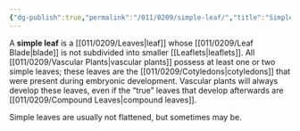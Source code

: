 ```yaml
---
{"dg-publish":true,"permalink":"/011/0209/simple-leaf/","title":"Simple Leaf","tags":["BIOL412","BIOL320"],"created":"2024-09-26T15:25:30.000-07:00","updated":"2025-01-24T10:51:27.129-08:00"}
---
```


A **simple leaf** is a [[011/0209/Leaves\|leaf]] whose [[011/0209/Leaf Blade\|blade]] is not subdivided into smaller [[Leaflets\|leaflets]]. All [[011/0209/Vascular Plants\|vascular plants]] possess at least one or two simple leaves; these leaves are the [[011/0209/Cotyledons\|cotyledons]] that were present during embryonic development. Vascular plants will always develop these leaves, even if the “true” leaves that develop afterwards are [[011/0209/Compound Leaves\|compound leaves]].

Simple leaves are usually not flattened, but sometimes may be.
